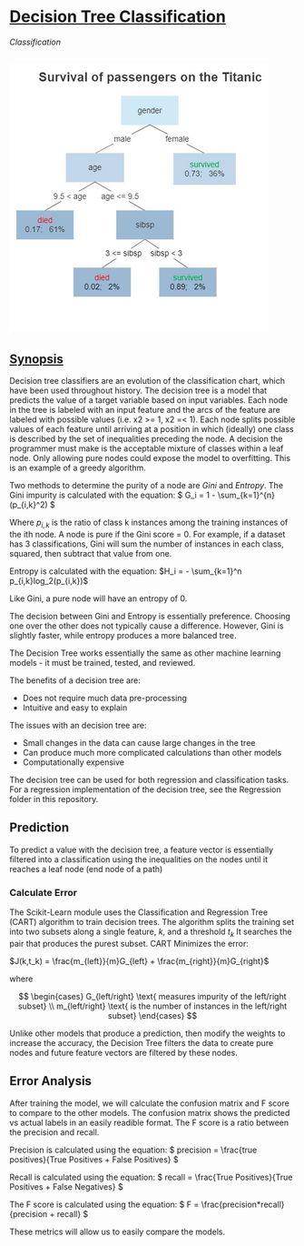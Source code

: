 # [Decision Tree Classification](https://scikit-learn.org/stable/modules/generated/sklearn.tree.DecisionTreeClassifier.html)
*Classification*

![DTC](Decision_Tree.jpg)
---

## [Synopsis](https://en.wikipedia.org/wiki/Decision_tree_learning)
Decision tree classifiers are an evolution of the classification chart, which have been used throughout history. The decision tree is a model that predicts the value of a target variable based on input variables. Each node in the tree is labeled with an input feature and the arcs of the feature are labeled with possible values (i.e. x2 >= 1, x2 =< 1). Each node splits possible values of each feature until arriving at a position in which (ideally) one class is described by the set of inequalities preceding the node. A decision the programmer must make is the acceptable mixture of classes within a leaf node. Only allowing pure nodes could expose the model to overfitting. This is an example of a greedy algorithm. 

Two methods to determine the purity of a node are *Gini* and *Entropy*. The Gini impurity is calculated with the equation:
$
G_i = 1 - \sum_{k=1}^{n}(p_{i,k}^2)
$

Where $p_{i,k}$ is the ratio of class k instances among the training instances of the ith node. A node is pure if the Gini score = 0. For example, if a dataset has 3 classifications, Gini will sum the number of instances in each class, squared, then subtract that value from one.

Entropy is calculated with the equation:
$H_i = - \sum_{k=1}^n p_{i,k}log_2(p_{i,k})$

Like Gini, a pure node will have an entropy of 0. 

The decision between Gini and Entropy is essentially preference. Choosing one over the other does not typically cause a difference. However, Gini is slightly faster, while entropy produces a more balanced tree. 

The Decision Tree works essentially the same as other machine learning models - it must be trained, tested, and reviewed. 

The benefits of a decision tree are:
- Does not require much data pre-processing
- Intuitive and easy to explain

The issues with an decision tree are:
- Small changes in the data can cause large changes in the tree
- Can produce much more complicated calculations than other models
- Computationally expensive

The decision tree can be used for both regression and classification tasks. For a regression implementation of the decision tree, see the Regression folder in this repository. 

## Prediction
To predict a value with the decision tree, a feature vector is essentially filtered into a classification using the inequalities on the nodes until it reaches a leaf node (end node of a path)

### Calculate Error
The Scikit-Learn module uses the Classification and Regression Tree (CART) algorithm to train decision trees. The algorithm splits the training set into two subsets along a single feature, $k$, and a threshold $t_k$ It searches the pair that produces the purest subset. CART Minimizes the error:

$J(k,t_k) = \frac{m_{left}}{m}G_{left} + \frac{m_{right}}{m}G_{right}$

where

$$
\begin{cases}
    G_{left/right} \text{ measures impurity of the left/right subset} \\
    m_{left/right} \text{ is the number of instances in the left/right subset}
\end{cases}
$$

Unlike other models that produce a prediction, then modify the weights to increase the accuracy, the Decision Tree filters the data to create pure nodes and future feature vectors are filtered by these nodes. 

## Error Analysis
After training the model, we will calculate the confusion matrix and F score to compare to the other models. The confusion matrix shows the predicted vs actual labels in an easily readible format. The F score is a ratio between the precision and recall.

Precision is calculated using the equation:
$
precision = \frac{true positives}{True Positives + False Positives}
$

Recall is calculated using the equation:
$
recall = \frac{True Positives}{True Positives + False Negatives}
$

The F score is calculated using the equation:
$
F = \frac{precision*recall}{precision + recall}
$

These metrics will allow us to easily compare the models.
